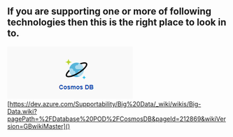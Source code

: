 ## If you are supporting one or more of following technologies then this is the right place to look in to.

![cosmons-edited.png](/.attachments/cosmons-edited-3d3d5004-2eb3-46ed-820c-2c6a82dfa231.png)[https://dev.azure.com/Supportability/Big%20Data/_wiki/wikis/Big-Data.wiki?pagePath=%2FDatabase%20POD%2FCosmosDB&pageId=212869&wikiVersion=GBwikiMaster]()
